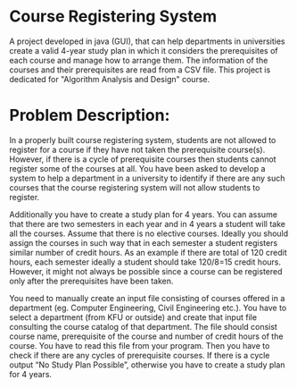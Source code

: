 # Course Registering System
A project developed in java (GUI), that can help departments in universities create a valid 4-year study plan in which it considers the prerequisites of each course and manage how to arrange them. The information of the courses and their prerequisites are read from a CSV file. This project is dedicated for "Algorithm Analysis and Design" course.

# Problem Description:
In a properly built course registering system, students are not allowed to register for a course if they have not taken the prerequisite course(s). However, if there is a cycle of prerequisite courses then students cannot register some of the courses at all. You have been asked to develop a system to help a department in a university to identify if there are any such courses that the course registering system will not allow students to register. 

Additionally you have to create a study plan for 4 years. You can assume that there are two semesters in each year and in 4 years a student will take all the courses.  Assume that there is no elective courses. Ideally you should assign the courses in such way that in each semester a student registers similar number of credit hours. As an example if there are total of 120 credit hours, each semester ideally a student should take 120/8=15 credit hours. However, it might not always be possible since a course can be registered only after the prerequisites have been taken.

You need to manually create an input file consisting of courses offered in a department (eg. Computer Engineering, Civil Engineering etc.). You have to select a department (from KFU or outside) and create that input file consulting the course catalog of that department. The file should consist course name, prerequisite of the course and number of credit hours of the course. You have to read this file from your program. Then you have to check if there are any cycles of prerequisite courses.  If there is a cycle output “No Study Plan Possible”, otherwise you have to create a study plan for 4 years.
